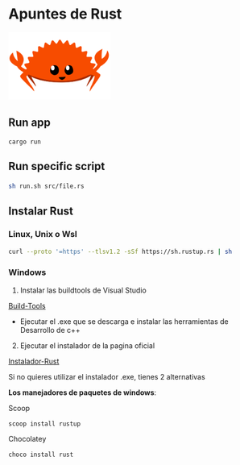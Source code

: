 # Apuntes de Rust 

<img src=".\assets\rustacean-flat-happy.svg" width="40%" alt="ferris-rust-mascot">

## Run app

```
cargo run
```

## Run specific script

```sh
sh run.sh src/file.rs
```

## Instalar Rust 

### Linux, Unix o Wsl

```sh
curl --proto '=https' --tlsv1.2 -sSf https://sh.rustup.rs | sh
```

### Windows

1. Instalar las buildtools de Visual Studio 

[Build-Tools](https://visualstudio.microsoft.com/thank-you-downloading-visual-studio/?sku=BuildTools)

* Ejecutar el .exe que se descarga e instalar las herramientas de Desarrollo de c++

2. Ejecutar el instalador de la pagina oficial

[Instalador-Rust](https://www.rust-lang.org/tools/install)

Si no quieres utilizar el instalador .exe, tienes 2 alternativas

**Los manejadores de paquetes de windows**:
 
Scoop

```
scoop install rustup
```

Chocolatey

```
choco install rust
```